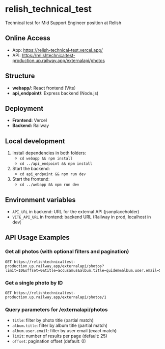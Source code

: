 
# relish_technical_test
Technical test for Mid Support Engineer position at Relish


## Online Access
- App: https://relish-technical-test.vercel.app/
- API: https://relishtechnicaltest-production.up.railway.app/externalapi/photos

## Structure
- **webapp/**: React frontend (Vite)
- **api_endpoint/**: Express backend (Node.js)

## Deployment
- **Frontend:** Vercel
- **Backend:** Railway

## Local development
1. Install dependencies in both folders:
   - `cd webapp && npm install`
   - `cd ../api_endpoint && npm install`
2. Start the backend:
   - `cd api_endpoint && npm run dev`
3. Start the frontend:
   - `cd ../webapp && npm run dev`

## Environment variables
- `API_URL` in backend: URL for the external API (jsonplaceholder)
- `VITE_API_URL` in frontend: backend URL (Railway in prod, localhost in dev)


## API Usage Examples

### Get all photos (with optional filters and pagination)
```http
GET https://relishtechnicaltest-production.up.railway.app/externalapi/photos?limit=10&offset=0&title=accusamus&album.title=quidem&album.user.email=Sincere@april.biz
```

### Get a single photo by ID
```http
GET https://relishtechnicaltest-production.up.railway.app/externalapi/photos/1
```

### Query parameters for /externalapi/photos
- `title`: filter by photo title (partial match)
- `album.title`: filter by album title (partial match)
- `album.user.email`: filter by user email (exact match)
- `limit`: number of results per page (default: 25)
- `offset`: pagination offset (default: 0)
